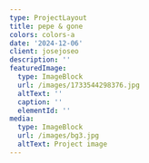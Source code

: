 ```yaml
---
type: ProjectLayout
title: pepe & gone
colors: colors-a
date: '2024-12-06'
client: josejoseo
description: ''
featuredImage:
  type: ImageBlock
  url: /images/1733544298376.jpg
  altText: ''
  caption: ''
  elementId: ''
media:
  type: ImageBlock
  url: /images/bg3.jpg
  altText: Project image
---
```

